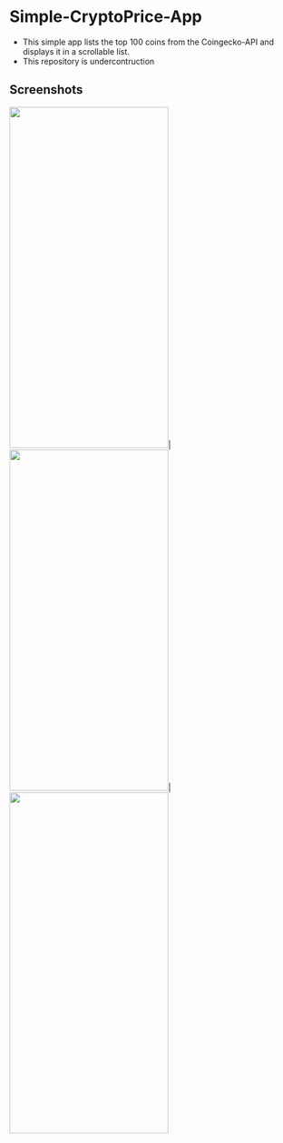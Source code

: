# Simple-CryptoPrice-App
- This simple app lists the top 100 coins from the Coingecko-API and displays it in a scrollable list. 
- This repository is undercontruction

## Screenshots
<img src="https://user-images.githubusercontent.com/64978825/154864464-13bade65-3153-4f9d-b695-04a31ea26da6.png" width="280" height="600">|
<img src="https://user-images.githubusercontent.com/64978825/154864466-19116d55-403d-4bf5-98e0-9834536e789a.png" width="280" height="600">|
<img src="https://user-images.githubusercontent.com/64978825/154864467-04d90b36-6350-45c1-9fe8-d44770d9e693.png" width="280" height="600">
